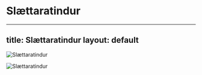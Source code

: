 
Slættaratindur
==============
---
title: Slættaratindur
layout: default
---

![Slættaratindur](https://guidetofaroeislands.fo/wp-content/uploads/2021/06/slaettaratindur-1-701x468.jpg)

![Slættaratindur](https://i.pinimg.com/originals/18/43/cf/1843cff451862d06045c76002123c2ef.jpg)